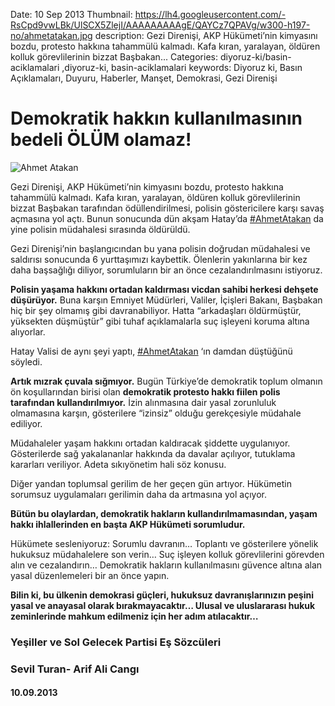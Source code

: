 Date: 10 Sep 2013
Thumbnail: https://lh4.googleusercontent.com/-RsCpd9vwLBk/UlSCX5ZlejI/AAAAAAAAAgE/QAYCz7QPAVg/w300-h197-no/ahmetatakan.jpg
description: Gezi Direnişi, AKP Hükümeti’nin kimyasını bozdu, protesto hakkına tahammülü kalmadı. Kafa kıran, yaralayan, öldüren kolluk görevlilerinin bizzat Başbakan...
Categories: diyoruz-ki/basin-aciklamalari ,diyoruz-ki, basin-aciklamalari
keywords: Diyoruz ki, Basın Açıklamaları, Duyuru, Haberler, Manşet, Demokrasi, Gezi Direnişi

# Demokratik hakkın kullanılmasının bedeli ÖLÜM olamaz!

![Ahmet Atakan](https://lh4.googleusercontent.com/-RsCpd9vwLBk/UlSCX5ZlejI/AAAAAAAAAgE/QAYCz7QPAVg/w300-h197-no/ahmetatakan.jpg)

Gezi Direnişi, AKP Hükümeti’nin kimyasını bozdu, protesto hakkına tahammülü kalmadı. Kafa kıran, yaralayan, öldüren kolluk görevlilerinin bizzat Başbakan tarafından ödüllendirilmesi, polisin göstericilere karşı savaş açmasına yol açtı. Bunun sonucunda dün akşam Hatay’da [#AhmetAtakan](https://twitter.com/search?q=%23AhmetAtakan&src=hash) da yine polisin müdahalesi sırasında öldürüldü.

Gezi Direnişi’nin başlangıcından bu yana polisin doğrudan müdahalesi ve saldırısı sonucunda 6 yurttaşımızı kaybettik. Ölenlerin yakınlarına bir kez daha başsağlığı diliyor, sorumluların bir an önce cezalandırılmasını istiyoruz.

**Polisin yaşama hakkını ortadan kaldırması vicdan sahibi herkesi dehşete düşürüyor.** Buna karşın Emniyet Müdürleri, Valiler, İçişleri Bakanı, Başbakan hiç bir şey olmamış gibi davranabiliyor. Hatta “arkadaşları öldürmüştür, yüksekten düşmüştür” gibi tuhaf açıklamalarla suç işleyeni koruma altına alıyorlar.

Hatay Valisi de aynı şeyi yaptı, [#AhmetAtakan](https://twitter.com/search?q=%23AhmetAtakan&src=hash) ‘ın damdan düştüğünü söyledi.

**Artık mızrak çuvala sığmıyor.** Bugün Türkiye’de demokratik toplum olmanın ön koşullarından birisi olan **demokratik protesto hakkı fiilen polis tarafından kullandırılmıyor.** İzin alınmasına dair yasal zorunluluk olmamasına karşın, gösterilere “izinsiz” olduğu gerekçesiyle müdahale ediliyor.

Müdahaleler yaşam hakkını ortadan kaldıracak şiddette uygulanıyor. Gösterilerde sağ yakalananlar hakkında da davalar açılıyor, tutuklama kararları veriliyor. Adeta sıkıyönetim hali söz konusu.

Diğer yandan toplumsal gerilim de her geçen gün artıyor. Hükümetin sorumsuz uygulamaları gerilimin daha da artmasına yol açıyor.

**Bütün bu olaylardan, demokratik hakların kullandırılmamasından, yaşam hakkı ihlallerinden en başta AKP Hükümeti sorumludur.**

Hükümete sesleniyoruz: Sorumlu davranın… Toplantı ve gösterilere yönelik hukuksuz müdahalelere son verin… Suç işleyen kolluk görevlilerini görevden alın ve cezalandırın… Demokratik hakların kullanılmasını güvence altına alan yasal düzenlemeleri bir an önce yapın.

**Bilin ki, bu ülkenin demokrasi güçleri, hukuksuz davranışlarınızın peşini yasal ve anayasal olarak bırakmayacaktır… Ulusal ve uluslararası hukuk zeminlerinde mahkum edilmeniz için her adım atılacaktır…**

### Yeşiller ve Sol Gelecek Partisi Eş Sözcüleri
### Sevil Turan- Arif Ali Cangı
#### 10.09.2013

